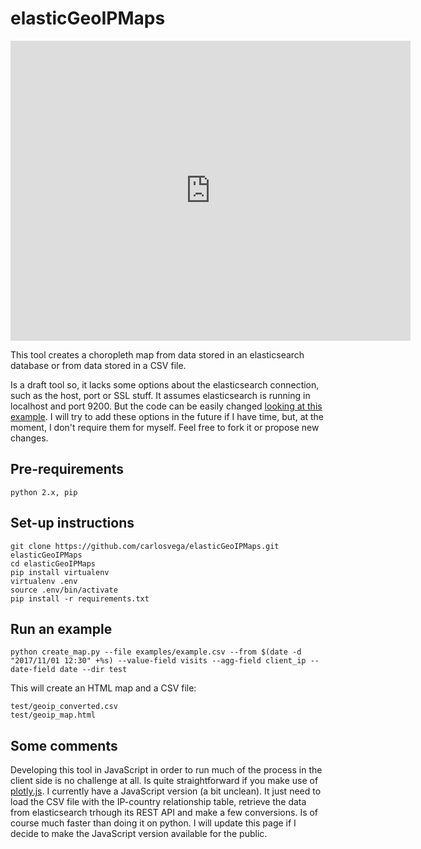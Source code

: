 # elasticGeoIPMaps

<iframe src="https://carlosvega.github.io/elasticGeoIPMaps/geoip_map.html" width="640" height="480" style="display:block; margin: 0 auto;" frameBorder="0">&nbsp;</iframe>

This tool creates a choropleth map from data stored in an elasticsearch database or from data stored in a CSV file.

Is a draft tool so, it lacks some options about the elasticsearch connection, such as the host, port or SSL stuff. It assumes elasticsearch is running in localhost and port 9200. But the code can be easily changed [looking at this example](https://elasticsearch-py.readthedocs.io/en/master/#ssl-and-authentication). I will try to add these options in the future if I have time, but, at the moment, I don't require them for myself. Feel free to fork it or propose new changes.

## Pre-requirements

```
python 2.x, pip
```

## Set-up instructions
```
git clone https://github.com/carlosvega/elasticGeoIPMaps.git elasticGeoIPMaps
cd elasticGeoIPMaps
pip install virtualenv
virtualenv .env
source .env/bin/activate
pip install -r requirements.txt
```

## Run an example
```
python create_map.py --file examples/example.csv --from $(date -d "2017/11/01 12:30" +%s) --value-field visits --agg-field client_ip --date-field date --dir test
```

This will create an HTML map and a CSV file:
```
test/geoip_converted.csv
test/geoip_map.html
```

## Some comments

Developing this tool in JavaScript in order to run much of the process in the client side is no challenge at all. Is quite straightforward if you make use of [plotly.js](https://plot.ly/javascript/). I currently have a JavaScript version (a bit unclean). It just need to load the CSV file with the IP-country relationship table, retrieve the data from elasticsearch trhough its REST API and make a few conversions. Is of course much faster than doing it on python. I will update this page if I decide to make the JavaScript version available for the public.
